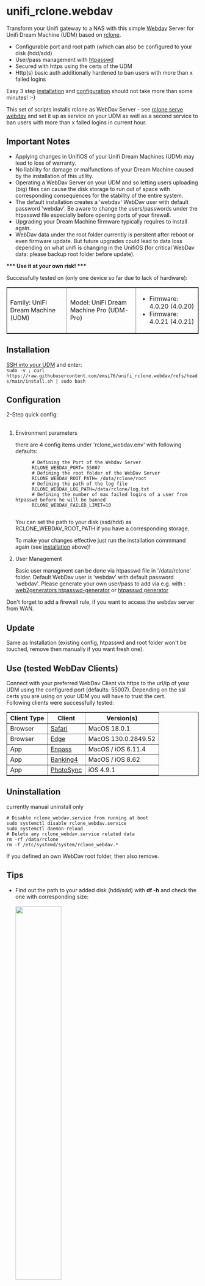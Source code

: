# unifi_rclone.webdav
<p>
Transform your Unifi gateway to a NAS with this simple <a href="http://www.webdav.org">Webdav</a> Server for Unifi Dream Machine (UDM) based on <a href="https://github.com/rclone/rclone">rclone</a>.<br/>
<ul>
  <li>Configurable port and root path (which can also be configured to your disk (hdd/sdd)</li>
  <li>User/pass management with <a href="https://httpd.apache.org/docs/2.4/programs/htpasswd.html">htpasswd</a></li>
  <li>Secured with https using the certs of the UDM</li>
  <li>Http(s) basic auth additionally hardened to ban users with more than x failed logins</li>
</ul>

Easy 3 step <a href="https://github.com/emsi76/unifi_rclone.webdav/blob/main/README.md#installation">installation</a> and <a href="https://github.com/emsi76/unifi_rclone.webdav#configuration">configuration</a> should not take more than some minutes! :-)  
</p>
<p>
  This set of scripts installs rclone as WebDav Server - see <a href="https://rclone.org/commands/rclone_serve_webdav/">rclone serve webdav</a> and set it up as service on your UDM as well as a second service to ban users with more than x failed logins in current hour.
</p>
<h2>Important Notes</h2>
<p>
  <ul>
  <li>Applying changes in UnifiOS of your Unifi Dream Machines (UDM) may lead to loss of warranty.</li>
  <li>No liability for damage or malfunctions of your Dream Machine caused by the installation of this utility.</li>
  <li>Operating a WebDav Server on your UDM and so letting users uploading (big) files can cause the disk storage to run out of space with corresponding consequences for the stability of the entire system.</li>
  <li>The default installation creates a 'webdav' WebDav user with default password 'webdav'. Be aware to change the users/passwords under the htpasswd file especially before opening ports of your firewall.</li>
  <li>Upgrading your Dream Machine firmware typically requires to install again.</li>
  <li>WebDav data under the root folder currently is persitent after reboot or even firmware update. But future upgrades could lead to data loss depending on what unifi is changing in the UnifiOS (for critical WebDav data: please backup root folder before update).</li>
  </ul>
</p>
<p>
<b>*** Use it at your own risk! ***</b>
</p>
<p>
Successfully tested on (only one device so far due to lack of hardware):
</p>
<p>
  <table border=1 cellspacing=10>
  <tr>
  <td>Family: UniFi Dream Machine (UDM)</td>
  <td>Model: UniFi Dream Machine Pro (UDM-Pro)</td>
  <td><ul><li>Firmware: 4.0.20 (4.0.20)</li><li>Firmware: 4.0.21 (4.0.21)</li></ul></td>
  </tr>
  </table>
</p>
<h2>Installation</h2>
<a href="https://help.ui.com/hc/en-us/articles/204909374-UniFi-Connect-with-Debug-Tools-SSH">SSH into your UDM</a> and enter:</br>
<code>sudo -v ; curl https://raw.githubusercontent.com/emsi76/unifi_rclone.webdav/refs/heads/main/install.sh | sudo bash</code>

<h2>Configuration</h2>
2-Step quick config:<br/>&nbsp;<br/>
<ol>
  <li>
    Environment parameters
    <p>
      there are 4 config items under 'rclone_webdav.env' with following defaults:<br/>
      <code>
      # Defining the Port of the Webdav Server
      RCLONE_WEBDAV_PORT= 55007
      # Defining the root folder of the WebDav Server
      RCLONE_WEBDAV_ROOT_PATH= /data/rclone/root
      # Defining the path of the log file
      RCLONE_WEBDAV_LOG_PATH=/data/rclone/log.txt
      # Defining the number of max failed logins of a user from htpasswd before he will be banned
      RCLONE_WEBDAV_FAILED_LIMIT=10
      </code>
    </p>
    <p>You can set the path to your disk (ssd/hdd) as RCLONE_WEBDAV_ROOT_PATH if you have a corresponding storage.
    <p>
      To make your changes effective just run the installation commmand again (see <a href="#installation">installation</a> above)!
    </p>
  </li>
  <li>
    User Management
    <p>
      Basic user managment can be done via htpasswd file in '/data/rclone' folder.
      Default  WebDav user is 'webdav' with default password 'webdav'.
      Please generate your own user/pass to add via e.g. with :<br/>
      <a href="https://www.web2generators.com/apache-tools/htpasswd-generator">web2generators htpasswd-generator</a> or <a href="https://htpasswdgenerator.de">htpasswd generator</a>
    </p>
  </li>
</ol> 
Don't forget to add a firewall rule, if you want to access the webdav server from WAN.

<h2>Update</h2>
Same as Installation (existing config, htpasswd and root folder won't be touched, remove then manually if you want fresh one).
  
<h2>Use (tested WebDav Clients)</h2>
Connect with your preferred WebDav Client via https to the url/ip of your UDM using the configured port (defaults: 55007).
Depending on the ssl certs you are using on your UDM you will have to trust the cert.<br/>
Following clients were successfully tested:
<p>
  <table border=1 cellspacing=10>
  <tr>
    <th>Client Type</th>
    <th>Client</th>
    <th>Version(s)</th>
  </tr>
  <tr>
    <td>Browser</td>
    <td><a href="https://www.apple.com/safari/">Safari</a></td>
    <td>MacOS 18.0.1</td>
  </tr>
  <tr>
    <td>Browser</td>
    <td><a href="https://www.microsoft.com/en-us/edge/download?form=MA13FJ">Edge</a></td>
    <td>MacOS 130.0.2849.52</td>
  </tr>
  <tr>
    <td>App</td>
    <td><a href="https://www.enpass.io">Enpass</a></td>
    <td>MacOS / iOS 6.11.4</td>
  </tr> 
  <tr>
    <td>App</td>
    <td><a href="https://subsembly.com/banking4.html">Banking4</a></td>
    <td>MacOS / iOS 8.62</td>
  </tr> 
  <tr>
    <td>App</td>
    <td><a href="https://www.photosync-app.com/">PhotoSync</a></td>
    <td>iOS 4.9.1</td>
  </tr> 
  </table>
</p>

<h2>Uninstallation</h2>
currently manual uninstall only<br/>
<code>
# Disable rclone_webdav.service from running at boot
sudo systemctl disable rclone_webdav.service
sudo systemctl daemon-reload
# Delete any rclone_webdav.service related data
rm -rf /data/rclone
rm -f /etc/systemd/system/rclone_webdav.*
</code>

If you defined an own WebDav root folder, then also remove.
<h2>Tips</h2>
<ul>
  <li>
    Find out the path to your added disk (hdd/sdd) with <b>df -h</b> and check the one with corresponding size:<br/>&nbsp;<br/>
    <img width="50%" height="50%" src="https://github.com/user-attachments/assets/891ed8da-3e4d-43a5-932c-85de825ccb80">
    <br/>In this case: /dev/md3 mounted as /volume1 with 1,7 TB available size.
  </li>
</ul>
<h2>Thanks</h2>
<ul>
<li>to <a href="ui.com">Unifi</a> for the great hardware/firmware accessible via ssh/bash</li>
<li>to <a href="https://github.com/rclone/rclone">rclone</a> for the webdav server software which this utility is based on</li>
<li>to <a href="https://glennr.nl/s/unifi-lets-encrypt">Glenn R. unifi-lets-encrypt</a> making it even possible to run the webdav server with http<b>s</b> and let's encrypt certs of UDM</li>
<li>to <a href="https://github.com/fail2ban/fail2ban">fail2ban</a> for the idea of hardening http basic auth by tailing the log file to ban</li>
</ul>
